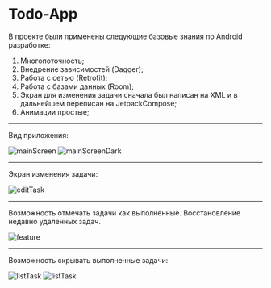 # Todo-App
В проекте были применены следующие базовые знания по Android разработке:

1. Многопоточность;
2. Внедрение зависимостей (Dagger);
3. Работа с сетью (Retrofit);
4. Работа с базами данных (Room);
5. Экран для изменения задачи сначала был написан на XML и в дальнейшем переписан на JetpackCompose;
6. Анимации простые;

---
Вид приложения:

![mainScreen](screenshots/main_screen.png)
![mainScreenDark](screenshots/dark_main_screen.png)

---
Экран изменения задачи:

![editTask](screenshots/edit_task.png)

---
Возможность отмечать задачи как выполненные. Восстановление недавно удаленных задач.

![feature](screenshots/features_1.png)


---
Возможность скрывать выполненные задачи:

![listTask](screenshots/list_completed.png)
![listTask](screenshots/hide_completed.png)


